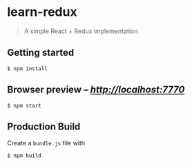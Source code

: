 # learn-redux

> A simple React + Redux implementation

## Getting started

    $ npm install

## Browser preview – _[http://localhost:7770](http://localhost:7770)_

    $ npm start

## Production Build

Create a `bundle.js` file with

    $ npm build
